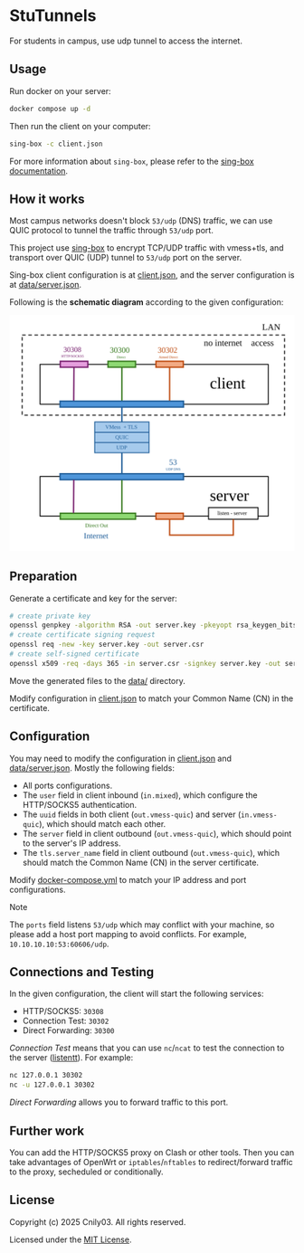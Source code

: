 # StuTunnels

For students in campus, use udp tunnel to access the internet.

## Usage

Run docker on your server:

```bash
docker compose up -d
```

Then run the client on your computer:

```bash
sing-box -c client.json
```

For more information about `sing-box`, please refer to the [sing-box documentation](https://sing-box.sagernet.org/).

## How it works

Most campus networks doesn't block `53/udp` (DNS) traffic, we can use QUIC protocol to tunnel the traffic through `53/udp` port.

This project use [sing-box](https://github.com/SagerNet/sing-box) to encrypt TCP/UDP traffic with vmess+tls, and transport over QUIC (UDP) tunnel to `53/udp` port on the server.

Sing-box client configuration is at [client.json](client.json), and the server configuration is at [data/server.json](data/server.json).

Following is the **schematic diagram** according to the given configuration:

![Schematic Diagram](.github/assets/schematic-diagram.svg)

## Preparation

Generate a certificate and key for the server:

```bash
# create private key
openssl genpkey -algorithm RSA -out server.key -pkeyopt rsa_keygen_bits:2048
# create certificate signing request
openssl req -new -key server.key -out server.csr
# create self-signed certificate
openssl x509 -req -days 365 -in server.csr -signkey server.key -out server.crt
```

Move the generated files to the [data/](data/) directory.

Modify configuration in [client.json](client.json) to match your Common Name (CN) in the certificate.

## Configuration

You may need to modify the configuration in [client.json](client.json) and [data/server.json](data/server.json). Mostly the following fields:

- All ports configurations.
- The `user` field in client inbound (`in.mixed`), which configure the HTTP/SOCKS5 authentication.
- The `uuid` fields in both client (`out.vmess-quic`) and server (`in.vmess-quic`), which should match each other.
- The `server` field in client outbound (`out.vmess-quic`), which should point to the server's IP address.
- The `tls.server_name` field in client outbound (`out.vmess-quic`), which should match the Common Name (CN) in the server certificate.

Modify [docker-compose.yml](docker-compose.yml) to match your IP address and port configurations.

> [!NOTE]
> The `ports` field listens `53/udp` which may conflict with your machine, so please add a host port mapping to avoid conflicts. For example, `10.10.10.10:53:60606/udp`.

## Connections and Testing

In the given configuration, the client will start the following services:

- HTTP/SOCKS5: `30308`
- Connection Test: `30302`
- Direct Forwarding: `30300`

*Connection Test* means that you can use `nc`/`ncat` to test the connection to the server ([listentt](https://github.com/Cnily03/listentt)). For example:

```bash
nc 127.0.0.1 30302
nc -u 127.0.0.1 30302
```

*Direct Forwarding* allows you to forward traffic to this port.

## Further work

You can add the HTTP/SOCKS5 proxy on Clash or other tools. Then you can take advantages of OpenWrt or `iptables`/`nftables` to redirect/forward traffic to the proxy, secheduled or conditionally.

## License

Copyright (c) 2025 Cnily03. All rights reserved.

Licensed under the [MIT License](LICENSE).
